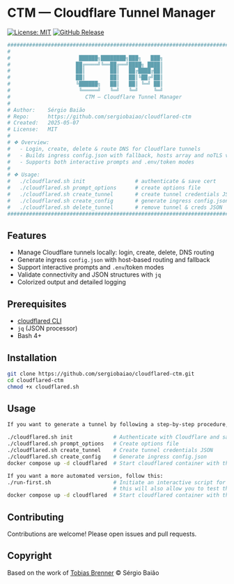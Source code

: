 # CTM — Cloudflare Tunnel Manager

[![License: MIT](https://img.shields.io/badge/License-MIT-yellow.svg)](LICENSE)  [![GitHub Release](https://img.shields.io/github/v/release/sergiobaiao/cloudflared-ctm)](https://github.com/sergiobaiao/cloudflared-ctm/releases)

```bash
################################################################################
#                                                                              #
#                      ██████╗████████╗███╗   ███╗                             #
#                     ██╔════╝╚══██╔══╝████╗ ████║                             #
#                     ██║        ██║   ██╔████╔██║                             #
#                     ██║        ██║   ██║╚██╔╝██║                             #
#                     ╚██████╗   ██║   ██║ ╚═╝ ██║                             #
#                      ╚═════╝   ╚═╝   ╚═╝     ╚═╝                             #
#                        CTM — Cloudflare Tunnel Manager                       #
#                                                                              #
# Author:    Sérgio Baião                                                      #
# Repo:      https://github.com/sergiobaiao/cloudflared-ctm                    #
# Created:   2025-05-07                                                        #
# License:   MIT                                                               #
#                                                                              #
# ❖ Overview:                                                                  #
#   - Login, create, delete & route DNS for Cloudflare tunnels                 #
#   - Builds ingress config.json with fallback, hosts array and noTLS verify   #
#   - Supports both interactive prompts and .env/token modes                   #
#                                                                              #
# ❖ Usage:                                                                     #
#   ./cloudflared.sh init                # authenticate & save cert            #
#   ./cloudflared.sh prompt_options      # create options file                 #
#   ./cloudflared.sh create_tunnel       # create tunnel credentials JSON      #
#   ./cloudflared.sh create_config       # generate ingress config.json        #
#   ./cloudflared.sh delete_tunnel       # remove tunnel & creds JSON          #
################################################################################
```

## Features

* Manage Cloudflare tunnels locally: login, create, delete, DNS routing
* Generate ingress `config.json` with host-based routing and fallback
* Support interactive prompts and `.env`/token modes
* Validate connectivity and JSON structures with `jq`
* Colorized output and detailed logging

## Prerequisites

* [cloudflared CLI](https://github.com/cloudflare/cloudflared)
* `jq` (JSON processor)
* Bash 4+

## Installation

```bash
git clone https://github.com/sergiobaiao/cloudflared-ctm.git
cd cloudflared-ctm
chmod +x cloudflared.sh
```

## Usage

```bash
If you want to generate a tunnel by following a step-by-step procedure, follow this:

./cloudflared.sh init             # Authenticate with Cloudflare and save cert
./cloudflared.sh prompt_options   # Create options file                 
./cloudflared.sh create_tunnel    # Create tunnel credentials JSON
./cloudflared.sh create_config    # Generate ingress config.json
docker compose up -d cloudflared  # Start cloudflared container with the newly created tunnel

If you want a more automated version, follow this:
./run-first.sh                    # Initiate an interactive script for creating the tunnel
                                  # this will also allow you to test the tunnel at the end.
docker compose up -d cloudflared  # Start cloudflared container with the newly created tunnel
```
## Contributing

Contributions are welcome! Please open issues and pull requests.

## Copyright
 Based on the work of [Tobias Brenner](https://github.com/brenner-tobias/addon-cloudflared/)
© Sérgio Baião
